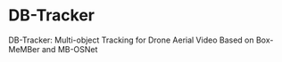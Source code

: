 # DB-Tracker
DB-Tracker: Multi-object Tracking for Drone Aerial Video Based on Box-MeMBer and MB-OSNet
